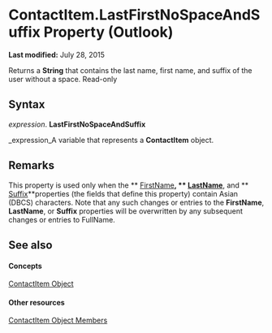 
# ContactItem.LastFirstNoSpaceAndSuffix Property (Outlook)

 **Last modified:** July 28, 2015

Returns a  **String** that contains the last name, first name, and suffix of the user without a space. Read-only

## Syntax

 _expression_. **LastFirstNoSpaceAndSuffix**

 _expression_A variable that represents a  **ContactItem** object.


## Remarks

This property is used only when the  ** [FirstName](403b5e5a-037b-cf21-efc2-2bd2a80c3789.md)**,  ** [LastName](430682f6-a230-887b-404b-a71989121fa2.md)**, and  ** [Suffix](edb92ed2-c42d-9f0d-b67a-e58ccd72ea0f.md)**properties (the fields that define this property) contain Asian (DBCS) characters. Note that any such changes or entries to the  **FirstName**,  **LastName**, or  **Suffix** properties will be overwritten by any subsequent changes or entries to FullName.


## See also


#### Concepts


 [ContactItem Object](8e32093c-a678-f1fd-3f35-c2d8994d166f.md)
#### Other resources


 [ContactItem Object Members](a8b13369-4c87-02aa-e62a-1f3067e559fa.md)
